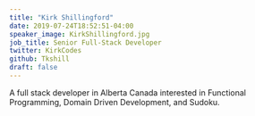 ```yaml
---
title: "Kirk Shillingford"
date: 2019-07-24T18:52:51-04:00
speaker_image: KirkShillingford.jpg
job_title: Senior Full-Stack Developer
twitter: KirkCodes
github: Tkshill
draft: false
---
```


A full stack developer in Alberta Canada interested in Functional Programming, Domain Driven Development, and Sudoku.